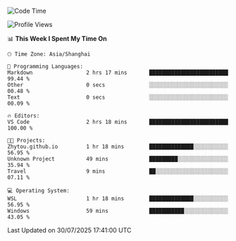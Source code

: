 <!--START_SECTION:waka-->
![Code Time](http://img.shields.io/badge/Code%20Time-3%2C053%20hrs%2014%20mins-blue)

![Profile Views](http://img.shields.io/badge/Profile%20Views-1-blue)

📊 **This Week I Spent My Time On** 

```text
🕑︎ Time Zone: Asia/Shanghai

💬 Programming Languages: 
Markdown                 2 hrs 17 mins       █████████████████████████   99.44 % 
Other                    0 secs              ░░░░░░░░░░░░░░░░░░░░░░░░░   00.48 % 
Text                     0 secs              ░░░░░░░░░░░░░░░░░░░░░░░░░   00.09 % 

🔥 Editors: 
VS Code                  2 hrs 18 mins       █████████████████████████   100.00 % 

🐱‍💻 Projects: 
Zhytou.github.io         1 hr 18 mins        ██████████████░░░░░░░░░░░   56.95 % 
Unknown Project          49 mins             █████████░░░░░░░░░░░░░░░░   35.94 % 
Travel                   9 mins              ██░░░░░░░░░░░░░░░░░░░░░░░   07.11 % 

💻 Operating System: 
WSL                      1 hr 18 mins        ██████████████░░░░░░░░░░░   56.95 % 
Windows                  59 mins             ███████████░░░░░░░░░░░░░░   43.05 % 
```


 Last Updated on 30/07/2025 17:41:00 UTC
<!--END_SECTION:waka-->